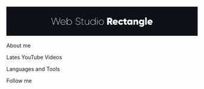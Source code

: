 [![Header](https://github.com/gregoryunguryan/gregoryunguryan/blob/main/assets/header-img.jpg)](https://vk.com/feed)

About me

Lates YouTube Videos

Languages and Tools

Follow me
